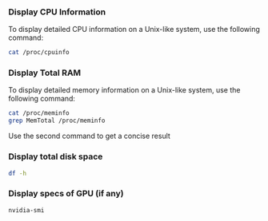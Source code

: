 ### Display CPU Information

To display detailed CPU information on a Unix-like system, use the following command:

```sh
cat /proc/cpuinfo
```

### Display Total RAM

To display detailed memory information on a Unix-like system, use the following command:

```sh
cat /proc/meminfo
grep MemTotal /proc/meminfo
```
Use the second command to get a concise result

### Display total disk space

```sh
df -h
```

### Display specs of GPU (if any)
```sh
nvidia-smi
```

